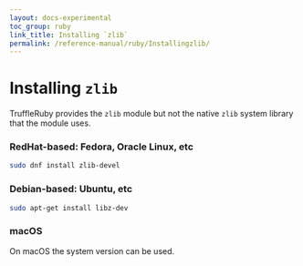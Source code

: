 ```yaml
---
layout: docs-experimental
toc_group: ruby
link_title: Installing `zlib`
permalink: /reference-manual/ruby/Installingzlib/
---
```

# Installing `zlib`

TruffleRuby provides the `zlib` module but not the native `zlib` system library that the module uses.

### RedHat-based: Fedora, Oracle Linux, etc

```bash
sudo dnf install zlib-devel
```

### Debian-based: Ubuntu, etc

```bash
sudo apt-get install libz-dev
```

### macOS

On macOS the system version can be used.

